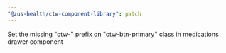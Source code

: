 ```yaml
---
"@zus-health/ctw-component-library": patch
---
```


Set the missing "ctw-" prefix on "ctw-btn-primary" class in medications drawer component
